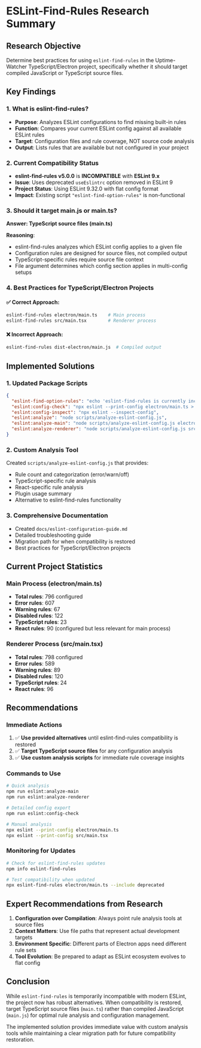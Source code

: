 # ESLint-Find-Rules Research Summary

## Research Objective
Determine best practices for using `eslint-find-rules` in the Uptime-Watcher TypeScript/Electron project, specifically whether it should target compiled JavaScript or TypeScript source files.

## Key Findings

### 1. What is eslint-find-rules?
- **Purpose**: Analyzes ESLint configurations to find missing built-in rules
- **Function**: Compares your current ESLint config against all available ESLint rules
- **Target**: Configuration files and rule coverage, NOT source code analysis
- **Output**: Lists rules that are available but not configured in your project

### 2. Current Compatibility Status
- **eslint-find-rules v5.0.0** is **INCOMPATIBLE** with **ESLint 9.x**
- **Issue**: Uses deprecated `useEslintrc` option removed in ESLint 9
- **Project Status**: Using ESLint 9.32.0 with flat config format
- **Impact**: Existing script `"eslint-find-option-rules"` is non-functional

### 3. Should it target main.js or main.ts?
**Answer: TypeScript source files (main.ts)**

**Reasoning**:
- eslint-find-rules analyzes which ESLint config applies to a given file
- Configuration rules are designed for source files, not compiled output
- TypeScript-specific rules require source file context
- File argument determines which config section applies in multi-config setups

### 4. Best Practices for TypeScript/Electron Projects

#### ✅ Correct Approach:
```bash
eslint-find-rules electron/main.ts    # Main process
eslint-find-rules src/main.tsx        # Renderer process
```

#### ❌ Incorrect Approach:
```bash
eslint-find-rules dist-electron/main.js  # Compiled output
```

## Implemented Solutions

### 1. Updated Package Scripts
```json
{
  "eslint-find-option-rules": "echo 'eslint-find-rules is currently incompatible with ESLint 9.x. Use: npm run eslint:config-check'",
  "eslint:config-check": "npx eslint --print-config electron/main.ts > /tmp/eslint-config-main.json && echo 'ESLint config saved to /tmp/eslint-config-main.json'",
  "eslint:config-inspect": "npx eslint --inspect-config",
  "eslint:analyze": "node scripts/analyze-eslint-config.js",
  "eslint:analyze-main": "node scripts/analyze-eslint-config.js electron/main.ts",
  "eslint:analyze-renderer": "node scripts/analyze-eslint-config.js src/main.tsx"
}
```

### 2. Custom Analysis Tool
Created `scripts/analyze-eslint-config.js` that provides:
- Rule count and categorization (error/warn/off)
- TypeScript-specific rule analysis
- React-specific rule analysis
- Plugin usage summary
- Alternative to eslint-find-rules functionality

### 3. Comprehensive Documentation
- Created `docs/eslint-configuration-guide.md`
- Detailed troubleshooting guide
- Migration path for when compatibility is restored
- Best practices for TypeScript/Electron projects

## Current Project Statistics

### Main Process (electron/main.ts)
- **Total rules**: 796 configured
- **Error rules**: 607
- **Warning rules**: 67  
- **Disabled rules**: 122
- **TypeScript rules**: 23
- **React rules**: 90 (configured but less relevant for main process)

### Renderer Process (src/main.tsx)
- **Total rules**: 798 configured
- **Error rules**: 589
- **Warning rules**: 89
- **Disabled rules**: 120
- **TypeScript rules**: 24
- **React rules**: 96

## Recommendations

### Immediate Actions
1. ✅ **Use provided alternatives** until eslint-find-rules compatibility is restored
2. ✅ **Target TypeScript source files** for any configuration analysis
3. ✅ **Use custom analysis scripts** for immediate rule coverage insights

### Commands to Use
```bash
# Quick analysis
npm run eslint:analyze-main
npm run eslint:analyze-renderer

# Detailed config export
npm run eslint:config-check

# Manual analysis
npx eslint --print-config electron/main.ts
npx eslint --print-config src/main.tsx
```

### Monitoring for Updates
```bash
# Check for eslint-find-rules updates
npm info eslint-find-rules

# Test compatibility when updated
npx eslint-find-rules electron/main.ts --include deprecated
```

## Expert Recommendations from Research

1. **Configuration over Compilation**: Always point rule analysis tools at source files
2. **Context Matters**: Use file paths that represent actual development targets
3. **Environment Specific**: Different parts of Electron apps need different rule sets
4. **Tool Evolution**: Be prepared to adapt as ESLint ecosystem evolves to flat config

## Conclusion

While `eslint-find-rules` is temporarily incompatible with modern ESLint, the project now has robust alternatives. When compatibility is restored, target TypeScript source files (`main.ts`) rather than compiled JavaScript (`main.js`) for optimal rule analysis and configuration management.

The implemented solution provides immediate value with custom analysis tools while maintaining a clear migration path for future compatibility restoration.